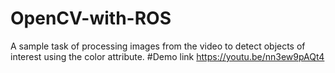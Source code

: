 # OpenCV-with-ROS
A sample task of processing images from the video to detect objects of interest using the color attribute.
#Demo link
https://youtu.be/nn3ew9pAQt4
